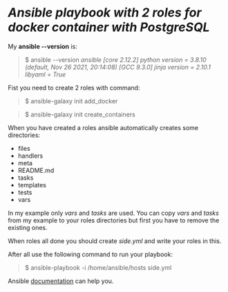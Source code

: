 # ***Ansible playbook with 2 roles for docker container with PostgreSQL***

My **ansible --version** is: 

> $ ansible --version
*ansible [core 2.12.2]
python version = 3.8.10 (default, Nov 26 2021, 20:14:08) [GCC 9.3.0]
jinja version = 2.10.1
*libyaml* = True*

Fist you need to create 2 roles with command: 
> $ ansible-galaxy init add_docker

> $ ansible-galaxy init create_containers

When you have created a roles ansible automatically creates some directories:
- files
- handlers
- meta
- README.md
- tasks 
- templates 
- tests
- vars

In my example only *vars* and *tasks* are used. You can copy *vars* and *tasks* from my example to your roles directories but first you have to remove the existing ones.

When roles all done you should create *side.yml* and write your roles in this.

After all use the following command to run your playbook: 
> $ ansible-playbook -i /home/ansible/hosts side.yml

Ansible [documentation](https://docs.ansible.com/ansible/latest/index.html) can help you. 


